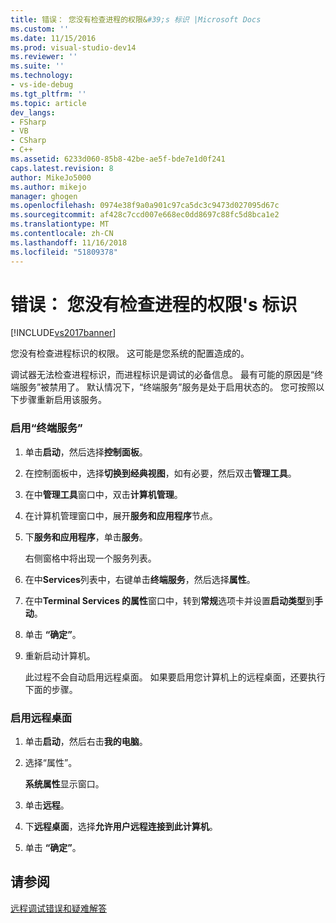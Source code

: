 ```yaml
---
title: 错误： 您没有检查进程的权限&#39;s 标识 |Microsoft Docs
ms.custom: ''
ms.date: 11/15/2016
ms.prod: visual-studio-dev14
ms.reviewer: ''
ms.suite: ''
ms.technology:
- vs-ide-debug
ms.tgt_pltfrm: ''
ms.topic: article
dev_langs:
- FSharp
- VB
- CSharp
- C++
ms.assetid: 6233d060-85b8-42be-ae5f-bde7e1d0f241
caps.latest.revision: 8
author: MikeJo5000
ms.author: mikejo
manager: ghogen
ms.openlocfilehash: 0974e38f9a0a901c97ca5dc3c9473d027095d67c
ms.sourcegitcommit: af428c7ccd007e668ec0dd8697c88fc5d8bca1e2
ms.translationtype: MT
ms.contentlocale: zh-CN
ms.lasthandoff: 11/16/2018
ms.locfileid: "51809378"
---
```

# <a name="error-you-do-not-have-permission-to-inspect-the-process39s-identity"></a>错误： 您没有检查进程的权限&#39;s 标识
[!INCLUDE[vs2017banner](../includes/vs2017banner.md)]

您没有检查进程标识的权限。 这可能是您系统的配置造成的。  
  
 调试器无法检查进程标识，而进程标识是调试的必备信息。 最有可能的原因是“终端服务”被禁用了。 默认情况下，“终端服务”服务是处于启用状态的。 您可按照以下步骤重新启用该服务。  
  
### <a name="to-enable-terminal-services"></a>启用“终端服务”  
  
1.  单击**启动**，然后选择**控制面板**。  
  
2.  在控制面板中，选择**切换到经典视图**，如有必要，然后双击**管理工具**。  
  
3.  在中**管理工具**窗口中，双击**计算机管理**。  
  
4.  在计算机管理窗口中，展开**服务和应用程序**节点。  
  
5.  下**服务和应用程序**，单击**服务**。  
  
     右侧窗格中将出现一个服务列表。  
  
6.  在中**Services**列表中，右键单击**终端服务**，然后选择**属性**。  
  
7.  在中**Terminal Services 的属性**窗口中，转到**常规**选项卡并设置**启动类型**到**手动**。  
  
8.  单击 **“确定”**。  
  
9. 重新启动计算机。  
  
     此过程不会自动启用远程桌面。 如果要启用您计算机上的远程桌面，还要执行下面的步骤。  
  
### <a name="to-enable-remote-desktop"></a>启用远程桌面  
  
1.  单击**启动**，然后右击**我的电脑**。  
  
2.  选择“属性”。  
  
     **系统属性**显示窗口。  
  
3.  单击**远程**。  
  
4.  下**远程桌面**，选择**允许用户远程连接到此计算机**。  
  
5.  单击 **“确定”**。  
  
## <a name="see-also"></a>请参阅  
 [远程调试错误和疑难解答](../debugger/remote-debugging-errors-and-troubleshooting.md)



